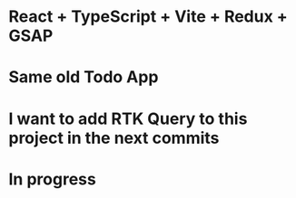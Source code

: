 # React + TypeScript + Vite + Redux + GSAP

# Same old Todo App 

# I want to add RTK Query to this project in the next commits

# In progress  
 
